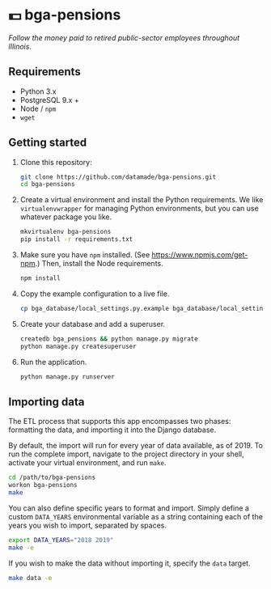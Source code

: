 # 💵 bga-pensions

_Follow the money paid to retired public-sector employees throughout Illinois._

## Requirements

- Python 3.x
- PostgreSQL 9.x +
- Node / `npm`
- `wget`

## Getting started

1. Clone this repository:

    ```bash
    git clone https://github.com/datamade/bga-pensions.git
    cd bga-pensions
    ```

2. Create a virtual environment and install the Python requirements. We
like `virtualenvwrapper` for managing Python environments, but you can use
whatever package you like.

    ```bash
    mkvirtualenv bga-pensions
    pip install -r requirements.txt
    ```

3. Make sure you have `npm` installed. (See https://www.npmjs.com/get-npm.) Then,
install the Node requirements.

    ```bash
    npm install
    ```

4. Copy the example configuration to a live file.

    ```bash
    cp bga_database/local_settings.py.example bga_database/local_settings.py
    ```

5. Create your database and add a superuser.


    ```bash
    createdb bga_pensions && python manage.py migrate
    python manage.py createsuperuser
    ```

6. Run the application.

    ```bash
    python manage.py runserver
    ```

## Importing data

The ETL process that supports this app encompasses two phases: formatting the
data, and importing it into the Django database.

By default, the import will run for every year of data available, as of 2019.
To run the complete import, navigate to the project directory in your shell,
activate your virtual environment, and run `make`.

```bash
cd /path/to/bga-pensions
workon bga-pensions
make
```

You can also define specific years to format and import. Simply define a custom
`DATA_YEARS` environmental variable as a string containing each of the years
you wish to import, separated by spaces.

```bash
export DATA_YEARS="2018 2019"
make -e
```

If you wish to make the data without importing it, specify the `data` target.

```bash
make data -e
```

